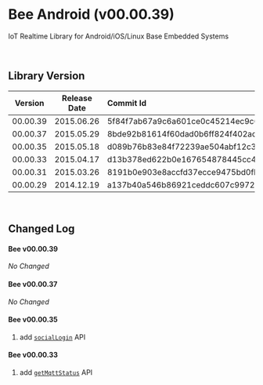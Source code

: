 # Bee Android (v00.00.39)

IoT Realtime Library for Android/iOS/Linux Base Embedded Systems

<br>

## Library Version

| Version | Release Date | Commit Id |
| :---: | :---: | :--- |
| 00.00.39 | 2015.06.26 | 5f84f7ab67a9c6a601ce0c45214ec9c63eaf31fb |
| 00.00.37 | 2015.05.29 | 8bde92b81614f60dad0b6ff824f402ac9badc55c |
| 00.00.35 | 2015.05.18 | d089b76b83e84f72239ae504abf12c3b6d7c7295 |
| 00.00.33 | 2015.04.17 | d13b378ed622b0e167654878445cc405d8f09648 |
| 00.00.31 | 2015.03.26 | 8191b0e903e8accfd37ecce9475bd0fbdbba41e8 |
| 00.00.29 | 2014.12.19 | a137b40a546b86921ceddc607c9972db3ac3ba1b |

<br>

## Changed Log

#### Bee v00.00.39

*No Changed*

#### Bee v00.00.37

*No Changed*

#### Bee v00.00.35

1. add [`socialLogin`](03_Login_Logout/3.2_socialLogin.md) API

#### Bee v00.00.33

1. add [`getMqttStatus`](02_Information/2.4_getMqttStatus.md) API
